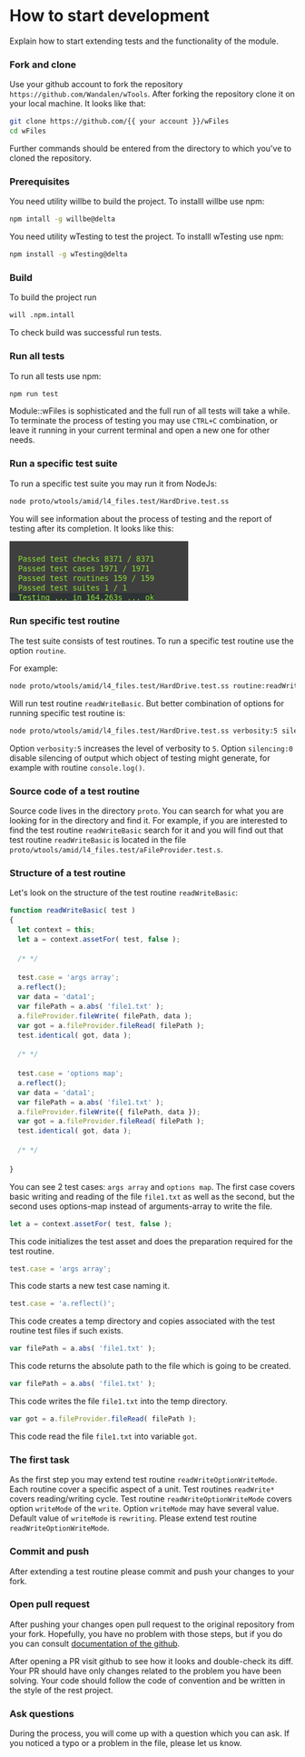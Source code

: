 # How to start development

Explain how to start extending tests and the functionality of the module.

### Fork and clone

Use your github account to fork the repository `https://github.com/Wandalen/wTools`.
After forking the repository clone it on your local machine. It looks like that:
```bash
git clone https://github.com/{{ your account }}/wFiles
cd wFiles
```

Further commands should be entered from the directory to which you've to cloned the repository.

### Prerequisites

You need utility willbe to build the project. To installl willbe use npm:
```bash
npm intall -g willbe@delta
```

You need utility wTesting to test the project. To installl wTesting use npm:
```bash
npm install -g wTesting@delta
```

### Build

To build the project run

```bash
will .npm.intall
```

To check build was successful run tests.

### Run all tests

To run all tests use npm:

```bash
npm run test
```

Module::wFiles is sophisticated and the full run of all tests will take a while. To terminate the process of testing you may use `CTRL+C` combination, or leave it running in your current terminal and open a new one for other needs.

### Run a specific test suite

To run a specific test suite you may run it from NodeJs:

```bash
node proto/wtools/amid/l4_files.test/HardDrive.test.ss
```

You will see information about the process of testing and the report of testing after its completion. It looks like this:

![Test report](../../img/TestReport.png)

### Run specific test routine

The test suite consists of test routines. To run a specific test routine use the option `routine`.

For example:

```bash
node proto/wtools/amid/l4_files.test/HardDrive.test.ss routine:readWriteBasic
```

Will run test routine `readWriteBasic`. But better combination of options for running specific test routine is:


```bash
node proto/wtools/amid/l4_files.test/HardDrive.test.ss verbosity:5 silencing:0 routine:readWriteBasic
```

Option `verbosity:5` increases the level of verbosity to `5`. Option `silencing:0` disable silencing of output which object of testing might generate, for example with routine `console.log()`.

### Source code of a test routine

Source code lives in the directory `proto`. You can search for what you are looking for in the directory and find it. For example, if you are interested to find the test routine `readWriteBasic` search for it and you will find out that test routine `readWriteBasic` is located in the file `proto/wtools/amid/l4_files.test/aFileProvider.test.s`.

### Structure of a test routine

Let's look on the structure of the test routine `readWriteBasic`:

```js
function readWriteBasic( test )
{
  let context = this;
  let a = context.assetFor( test, false );

  /* */

  test.case = 'args array';
  a.reflect();
  var data = 'data1';
  var filePath = a.abs( 'file1.txt' );
  a.fileProvider.fileWrite( filePath, data );
  var got = a.fileProvider.fileRead( filePath );
  test.identical( got, data );

  /* */

  test.case = 'options map';
  a.reflect();
  var data = 'data1';
  var filePath = a.abs( 'file1.txt' );
  a.fileProvider.fileWrite({ filePath, data });
  var got = a.fileProvider.fileRead( filePath );
  test.identical( got, data );

  /* */

}
```

You can see 2 test cases: `args array` and `options map`. The first case covers basic writing and reading of the file `file1.txt` as well as the second, but the second uses options-map instead of arguments-array to write the file.

```js
let a = context.assetFor( test, false );
```
This code initializes the test asset and does the preparation required for the test routine.

```js
test.case = 'args array';
```
This code starts a new test case naming it.

```js
test.case = 'a.reflect()';
```
This code creates a temp directory and copies associated with the test routine test files if such exists.

```js
var filePath = a.abs( 'file1.txt' );
```
This code returns the absolute path to the file which is going to be created.

```js
var filePath = a.abs( 'file1.txt' );
```
This code writes the file `file1.txt` into the temp directory.

```js
var got = a.fileProvider.fileRead( filePath );
```
This code read the file `file1.txt` into variable `got`.

### The first task

As the first step you may extend test routine `readWriteOptionWriteMode`. Each routine cover a specific aspect of a unit. Test routines `readWrite*` covers reading/writing cycle. Test routine `readWriteOptionWriteMode` covers option `writeMode` of the `write`. Option `writeMode` may have several value. Default value of `writeMode` is `rewriting`. Please extend test routine `readWriteOptionWriteMode`.

### Commit and push

After extending a test routine please commit and push your changes to your fork.

### Open pull request

After pushing your changes open pull request to the original repository from your fork. Hopefully, you have no problem with those steps, but if you do you can consult [documentation of the github](https://docs.github.com/en/github/collaborating-with-issues-and-pull-requests/creating-a-pull-request-from-a-fork).

After opening a PR visit github to see how it looks and double-check its diff. Your PR should have only changes related to the problem you have been solving. Your code should follow the code of convention and be written in the style of the rest project.

### Ask questions

During the process, you will come up with a question which you can ask. If you noticed a typo or a problem in the file, please let us know.
